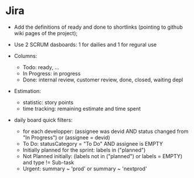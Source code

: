 # Jira

- Add the definitions of ready and done to shortlinks (pointing to github wiki pages of the project);
- Use 2 SCRUM dasboards: 1 for dailies and 1 for regural use

- Columns:
  - Todo: ready, ...
  - In Progress: in progress
  - Done: internal review, customer review, done, closed, waiting depl

- Estimation:
  - statistic: story points
  - time tracking: remaining estimate and time spent

- daily board quick filters:
  - for each developper: (assignee was devid AND status changed from "In Progress") or (assignee = devid)
  - To Do: statusCategory = "To Do" AND assignee is EMPTY
  - Initially planned for the sprint: labels in ("planned")
  - Not Planned initially: (labels not in ("planned") or labels = EMPTY) and type != Sub-task 
  - Urgent: summary ~ 'prod' or summary ~ 'nextprod'
